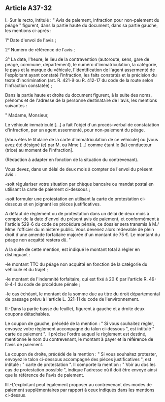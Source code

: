 Article A37-32
----
I.-Sur le recto, intitulé : " Avis de paiement, infraction pour non-paiement du
péage " figurent, dans la partie haute du document, dans sa partie gauche, les
mentions ci-après :

1° Date d'envoi de l'avis ;

2° Numéro de référence de l'avis ;

3° La date, l'heure, le lieu de la contravention (autoroute, sens, gare de
péage, commune, département), le numéro d'immatriculation, la catégorie, le pays
et la marque du véhicule, l'identification de l'agent assermenté de l'exploitant
ayant constaté l'infraction, les faits constatés et la précision du texte
d'incrimination (art. R. 421-9 ou R. 412-17 du code de la route selon
l'infraction constatée) ;

Dans la partie haute et droite du document figurent, à la suite des noms,
prénoms et de l'adresse de la personne destinataire de l'avis, les mentions
suivantes :

" Madame, Monsieur,

Le véhicule immatriculé [...] a fait l'objet d'un procès-verbal de constatation
d'infraction, par un agent assermenté, pour non-paiement du péage.

[Vous êtes le titulaire de la carte d'immatriculation de ce véhicule] ou [vous
avez été désigné (e) par M. ou Mme [...] comme étant le (la) conducteur (trice)
au moment de l'infraction].

(Rédaction à adapter en fonction de la situation du contrevenant).

Vous devez, dans un délai de deux mois à compter de l'envoi du présent avis :

-soit régulariser votre situation par chèque bancaire ou mandat postal en
utilisant la carte de paiement ci-dessous ;

-soit formuler une protestation en utilisant la carte de protestation ci-dessous
et en joignant les pièces justificatives.

A défaut de règlement ou de protestation dans un délai de deux mois à compter de
la date d'envoi du présent avis de paiement, et conformément à l'article 529-6
du code de procédure pénale, ce dossier sera transmis à M./ Mme l'officier du
ministère public. Vous devenez alors redevable de plein droit d'une amende
forfaitaire majorée d'un montant de 75 €. Le montant du péage non acquitté
restera dû. "

A la suite de cette mention, est indiqué le montant total à régler en
distinguant :

-le montant TTC du péage non acquitté en fonction de la catégorie du véhicule et
du trajet ;

-le montant de l'indemnité forfaitaire, qui est fixé à 20 € par l'article R.
49-8-4-1 du code de procédure pénale ;

-le cas échéant, le montant de la somme due au titre du droit départemental de
passage prévu à l'article L. 321-11 du code de l'environnement.

II.-Dans la partie basse du feuillet, figurent à gauche et à droite deux coupons
détachables.

Le coupon de gauche, précédé de la mention : " Si vous souhaitez régler, envoyez
votre règlement accompagné du talon ci-dessous ", est intitulé " carte de
paiement ". Il précise l'ordre auquel le règlement est destiné, mentionne le nom
du contrevenant, le montant à payer et la référence de l'avis de paiement.

Le coupon de droite, précédé de la mention : " Si vous souhaitez protester,
envoyez le talon ci-dessous accompagné des pièces justificatives ", est intitulé
: " carte de protestation ". Il comporte la mention : " Voir au dos les cas de
protestation possible ", indique l'adresse où il doit être envoyé ainsi que la
référence de l'avis de paiement.

III.-L'exploitant peut également proposer au contrevenant des modes de paiement
supplémentaires par rapport à ceux indiqués dans les mentions ci-dessus.
